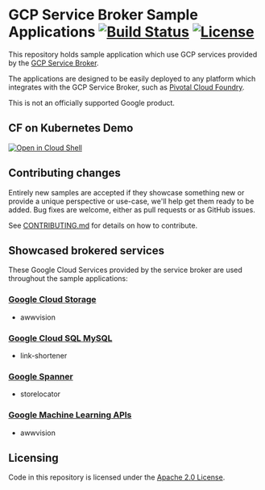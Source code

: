 # GCP Service Broker Sample Applications [![Build Status](https://travis-ci.org/GoogleCloudPlatform/service-broker-samples.svg?branch=master)](https://travis-ci.org/GoogleCloudPlatform/service-broker-samples)  [![License](https://img.shields.io/badge/license-Apache%202.0-blue.svg)](https://opensource.org/licenses/Apache-2.0)

This repository holds sample application which use GCP services provided by the [GCP Service Broker](https://github.com/GoogleCloudPlatform/gcp-service-broker/).

The applications are designed to be easily deployed to any platform which integrates with
the GCP Service Broker, such as [Pivotal Cloud Foundry](https://pivotal.io/platform).

This is not an officially supported Google product.

## CF on Kubernetes Demo
[![Open in Cloud Shell](https://gstatic.com/cloudssh/images/open-btn.svg)](https://console.cloud.google.com/cloudshell/editor?cloudshell_git_repo=https%3A%2F%2Fgithub.com%2FGoogleCloudPlatform%2Fservice-broker-samples&cloudshell_git_branch=cf-on-k8s&cloudshell_image=gcr.io%2Fcloud-graphite-ci%2Fcf-in-k8s-cloudshell&cloudshell_tutorial=docs%2Fcf-on-k8s-cloudshell-tutorial.md&cloudshell_working_dir=cf-on-k8s&cloudshell_open_in_editor=terraform.tfvars)

## Contributing changes

Entirely new samples are accepted if they showcase something new or provide a unique perspective or use-case, we'll help get them ready to be added.
Bug fixes are welcome, either as pull requests or as GitHub issues.

See [CONTRIBUTING.md](CONTRIBUTING.md) for details on how to contribute.

## Showcased brokered services

These Google Cloud Services provided by the service broker are used throughout the sample applications:

### [Google Cloud Storage](https://github.com/GoogleCloudPlatform/gcp-service-broker/blob/master/docs/use.md#-google-cloud-storage)
* awwvision 

### [Google Cloud SQL MySQL](https://github.com/GoogleCloudPlatform/gcp-service-broker/blob/master/docs/use.md#-google-cloudsql-mysql)
* link-shortener

### [Google Spanner](https://github.com/GoogleCloudPlatform/gcp-service-broker/blob/master/docs/use.md#-google-spanner)
* storelocator

### [Google Machine Learning APIs](https://github.com/GoogleCloudPlatform/gcp-service-broker/blob/master/docs/use.md#-google-cloudsql-mysql)
* awwvision

## Licensing

Code in this repository is licensed under the [Apache 2.0 License](LICENSE).
